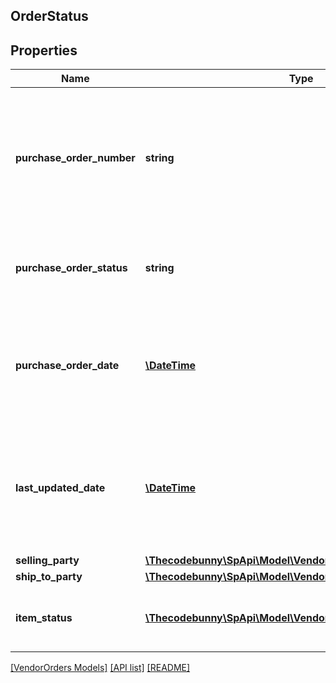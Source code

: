 ## OrderStatus

## Properties

Name | Type | Description | Notes
------------ | ------------- | ------------- | -------------
**purchase_order_number** | **string** | The buyer&#39;s purchase order number for this order. Formatting Notes: 8-character alpha-numeric code. |
**purchase_order_status** | **string** | The status of the buyer&#39;s purchase order for this order. |
**purchase_order_date** | [**\DateTime**](\DateTime.md) | The date the purchase order was placed. Must be in ISO-8601 date/time format. |
**last_updated_date** | [**\DateTime**](\DateTime.md) | The date when the purchase order was last updated. Must be in ISO-8601 date/time format. | [optional]
**selling_party** | [**\Thecodebunny\SpApi\Model\VendorOrders\PartyIdentification**](PartyIdentification.md) |  |
**ship_to_party** | [**\Thecodebunny\SpApi\Model\VendorOrders\PartyIdentification**](PartyIdentification.md) |  |
**item_status** | [**\Thecodebunny\SpApi\Model\VendorOrders\OrderItemStatus[]**](OrderItemStatus.md) | Detailed description of items order status. |

[[VendorOrders Models]](../) [[API list]](../../Api) [[README]](../../../README.md)
